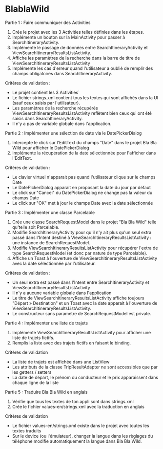 # BlablaWild

Partie 1 : Faire communiquer des Activities
1. Crée le projet avec les 3 Activities telles définies dans les étapes.
2. Implémente un bouton sur la MainActivity pour passer à SearchItineraryActivity.
3. Implémente le passage de données entre SearchItineraryActivity et ViewSearchItineraryResultsListActivity.
4. Affiche les paramètres de la recherche dans la barre de titre de ViewSearchItineraryResultsListActivity
5. Implémente les cas d'erreur quand l'utilisateur a oublié de remplir des champs obligatoires dans SearchItineraryActivity.

Critères de validation :
- Le projet contient les 3 Activities`
- Le fichier strings.xml contient tous les textes qui sont affichés dans la UI (sauf ceux saisis par l'utilisateur).
- Les paramètres de la recherche récupérés ViewSearchItineraryResultsListActivity reflètent bien ceux qui ont été saisis dans SearchItineraryActivity.
- Il n'y a pas de variable globale dans l'application.

Partie 2 : Implémenter une sélection de date via le DatePickerDialog
1. Intercepte le click sur l'EditText du champs "Date" dans le projet Bla Bla Wild pour afficher le DatePickerDialog
2. Implémente la récupération de la date sélectionnée pour l'afficher dans l'EditText.

Critéres de validation :
- Le clavier virtuel n'apparait pas quand l'utilisateur clique sur le champs Date
- Le DatePickerDialog apparait en proposant la date du jour par défaut
- Le click sur "Cancel" du DatePickerDialog ne change pas la valeur du champs Date
- Le click sur "OK" met à jour le champs Date avec la date sélectionnée

Partie 3 : Implémenter une classe Parcelable

1. Crée une classe SearchRequestModel dans le projet "Bla Bla Wild" telle qu'telle soit Parcelable.
2. Modifie SearchItineraryActivity pour qu'il n'y ait plus qu'un seul extra passé dans l'Intent destiné à ViewSearchItineraryResultsListActivity : une instance de SearchRequestModel.
3. Modifie ViewSearchItineraryResultsListActivity pour récupérer l'extra de type SearchRequestModel (et donc par nature de type Parcelable).
4. Affiche un Toast à l'ouverture de ViewSearchItineraryResultsListActivity avec la date sélectionnée par l'utilisateur.

Critéres de validation :
- Un seul extra est passé dans l'Intent entre SearchItineraryActivity et ViewSearchItineraryResultsListActivity
- Il n'y a aucune variable globale dans l'application
- Le titre de ViewSearchItineraryResultsListActivity affiche toujours "Départ » Destination" et un Toast avec la date apparait à l'ouverture de ViewSearchItineraryResultsListActivity.
- Le constructeur sans paramètre de SearchRequestModel est private.

Partie 4 : Implémenter une liste de trajets

1. Implémente ViewSearchItineraryResultsListActivity pour afficher une liste de trajets fictifs.
2. Remplis la liste avec des trajets fictifs en faisant le binding.

Critéres de validation
- La liste de trajets est affichée dans une ListView
- Les attributs de la classe TripResultAdapter ne sont accessibles que par les getters / setters
- La date de départ, le prénom du conducteur et le prix apparaissent dans chaque ligne de la liste

Partie 5 : Traduire Bla Bla Wild en anglais

1. Vérifie que tous les textes de ton appli sont dans strings.xml
2. Crée le fichier values-en/strings.xml avec la traduction en anglais

Critéres de validation
- Le fichier values-en/strings.xml existe dans le projet avec toutes les textes traduits
- Sur le device (ou l'émulateur), changer la langue dans les règlages du téléphone modifie automatiquement la langue dans Bla Bla Wild.

